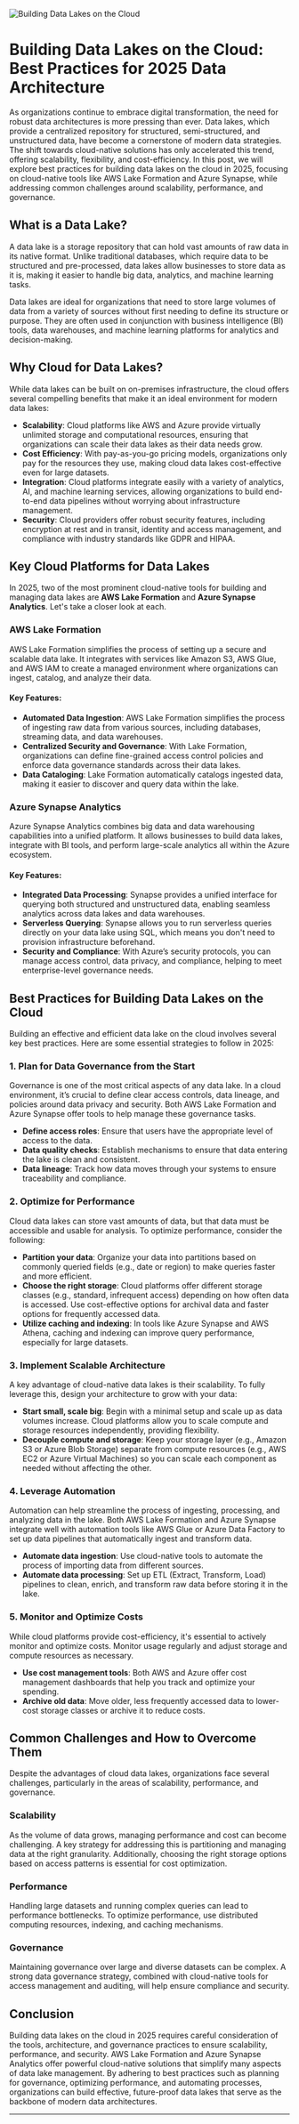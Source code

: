 ![Building Data Lakes on the Cloud](https://helicaltech.com/wp-content/uploads/2022/10/Datalake-v4.png)

# Building Data Lakes on the Cloud: Best Practices for 2025 Data Architecture

As organizations continue to embrace digital transformation, the need for robust data architectures is more pressing than ever. Data lakes, which provide a centralized repository for structured, semi-structured, and unstructured data, have become a cornerstone of modern data strategies. The shift towards cloud-native solutions has only accelerated this trend, offering scalability, flexibility, and cost-efficiency. In this post, we will explore best practices for building data lakes on the cloud in 2025, focusing on cloud-native tools like AWS Lake Formation and Azure Synapse, while addressing common challenges around scalability, performance, and governance.

## What is a Data Lake?

A data lake is a storage repository that can hold vast amounts of raw data in its native format. Unlike traditional databases, which require data to be structured and pre-processed, data lakes allow businesses to store data as it is, making it easier to handle big data, analytics, and machine learning tasks. 

Data lakes are ideal for organizations that need to store large volumes of data from a variety of sources without first needing to define its structure or purpose. They are often used in conjunction with business intelligence (BI) tools, data warehouses, and machine learning platforms for analytics and decision-making.

## Why Cloud for Data Lakes?

While data lakes can be built on on-premises infrastructure, the cloud offers several compelling benefits that make it an ideal environment for modern data lakes:

- **Scalability**: Cloud platforms like AWS and Azure provide virtually unlimited storage and computational resources, ensuring that organizations can scale their data lakes as their data needs grow.
- **Cost Efficiency**: With pay-as-you-go pricing models, organizations only pay for the resources they use, making cloud data lakes cost-effective even for large datasets.
- **Integration**: Cloud platforms integrate easily with a variety of analytics, AI, and machine learning services, allowing organizations to build end-to-end data pipelines without worrying about infrastructure management.
- **Security**: Cloud providers offer robust security features, including encryption at rest and in transit, identity and access management, and compliance with industry standards like GDPR and HIPAA.

## Key Cloud Platforms for Data Lakes

In 2025, two of the most prominent cloud-native tools for building and managing data lakes are **AWS Lake Formation** and **Azure Synapse Analytics**. Let's take a closer look at each.

### AWS Lake Formation

AWS Lake Formation simplifies the process of setting up a secure and scalable data lake. It integrates with services like Amazon S3, AWS Glue, and AWS IAM to create a managed environment where organizations can ingest, catalog, and analyze their data.

#### Key Features:
- **Automated Data Ingestion**: AWS Lake Formation simplifies the process of ingesting raw data from various sources, including databases, streaming data, and data warehouses.
- **Centralized Security and Governance**: With Lake Formation, organizations can define fine-grained access control policies and enforce data governance standards across their data lakes.
- **Data Cataloging**: Lake Formation automatically catalogs ingested data, making it easier to discover and query data within the lake.

### Azure Synapse Analytics

Azure Synapse Analytics combines big data and data warehousing capabilities into a unified platform. It allows businesses to build data lakes, integrate with BI tools, and perform large-scale analytics all within the Azure ecosystem.

#### Key Features:
- **Integrated Data Processing**: Synapse provides a unified interface for querying both structured and unstructured data, enabling seamless analytics across data lakes and data warehouses.
- **Serverless Querying**: Synapse allows you to run serverless queries directly on your data lake using SQL, which means you don't need to provision infrastructure beforehand.
- **Security and Compliance**: With Azure’s security protocols, you can manage access control, data privacy, and compliance, helping to meet enterprise-level governance needs.

## Best Practices for Building Data Lakes on the Cloud

Building an effective and efficient data lake on the cloud involves several key best practices. Here are some essential strategies to follow in 2025:

### 1. Plan for Data Governance from the Start

Governance is one of the most critical aspects of any data lake. In a cloud environment, it’s crucial to define clear access controls, data lineage, and policies around data privacy and security. Both AWS Lake Formation and Azure Synapse offer tools to help manage these governance tasks.

- **Define access roles**: Ensure that users have the appropriate level of access to the data.
- **Data quality checks**: Establish mechanisms to ensure that data entering the lake is clean and consistent.
- **Data lineage**: Track how data moves through your systems to ensure traceability and compliance.

### 2. Optimize for Performance

Cloud data lakes can store vast amounts of data, but that data must be accessible and usable for analysis. To optimize performance, consider the following:

- **Partition your data**: Organize your data into partitions based on commonly queried fields (e.g., date or region) to make queries faster and more efficient.
- **Choose the right storage**: Cloud platforms offer different storage classes (e.g., standard, infrequent access) depending on how often data is accessed. Use cost-effective options for archival data and faster options for frequently accessed data.
- **Utilize caching and indexing**: In tools like Azure Synapse and AWS Athena, caching and indexing can improve query performance, especially for large datasets.

### 3. Implement Scalable Architecture

A key advantage of cloud-native data lakes is their scalability. To fully leverage this, design your architecture to grow with your data:

- **Start small, scale big**: Begin with a minimal setup and scale up as data volumes increase. Cloud platforms allow you to scale compute and storage resources independently, providing flexibility.
- **Decouple compute and storage**: Keep your storage layer (e.g., Amazon S3 or Azure Blob Storage) separate from compute resources (e.g., AWS EC2 or Azure Virtual Machines) so you can scale each component as needed without affecting the other.

### 4. Leverage Automation

Automation can help streamline the process of ingesting, processing, and analyzing data in the lake. Both AWS Lake Formation and Azure Synapse integrate well with automation tools like AWS Glue or Azure Data Factory to set up data pipelines that automatically ingest and transform data.

- **Automate data ingestion**: Use cloud-native tools to automate the process of importing data from different sources.
- **Automate data processing**: Set up ETL (Extract, Transform, Load) pipelines to clean, enrich, and transform raw data before storing it in the lake.

### 5. Monitor and Optimize Costs

While cloud platforms provide cost-efficiency, it's essential to actively monitor and optimize costs. Monitor usage regularly and adjust storage and compute resources as necessary.

- **Use cost management tools**: Both AWS and Azure offer cost management dashboards that help you track and optimize your spending.
- **Archive old data**: Move older, less frequently accessed data to lower-cost storage classes or archive it to reduce costs.

## Common Challenges and How to Overcome Them

Despite the advantages of cloud data lakes, organizations face several challenges, particularly in the areas of scalability, performance, and governance.

### Scalability

As the volume of data grows, managing performance and cost can become challenging. A key strategy for addressing this is partitioning and managing data at the right granularity. Additionally, choosing the right storage options based on access patterns is essential for cost optimization.

### Performance

Handling large datasets and running complex queries can lead to performance bottlenecks. To optimize performance, use distributed computing resources, indexing, and caching mechanisms.

### Governance

Maintaining governance over large and diverse datasets can be complex. A strong data governance strategy, combined with cloud-native tools for access management and auditing, will help ensure compliance and security.

## Conclusion

Building data lakes on the cloud in 2025 requires careful consideration of the tools, architecture, and governance practices to ensure scalability, performance, and security. AWS Lake Formation and Azure Synapse Analytics offer powerful cloud-native solutions that simplify many aspects of data lake management. By adhering to best practices such as planning for governance, optimizing performance, and automating processes, organizations can build effective, future-proof data lakes that serve as the backbone of modern data architectures.

---

